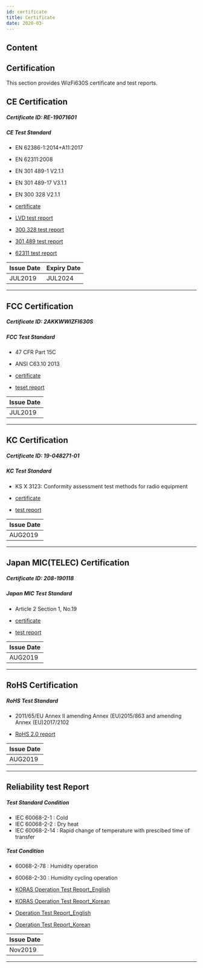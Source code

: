 ```yaml
---
id: certificate
title: Certificate
date: 2020-03-
---
```



## Content
## Certification 

This section provides WizFi630S certificate and test reports.

## CE Certification

##### Certificate ID: RE-19071601

##### CE Test Standard

   * EN 62386-1:2014+A11:2017
   * EN 62311:2008
   * EN 301 489-1 V2.1.1
   * EN 301 489-17 V3.1.1
   * EN 300 328 V2.1.1




  * [certificate]()
  * [LVD test report]()
  * [300 328 test report]()
  * [301 489 test report]()
  * [62311 test report]()




| Issue Date | Expiry Date |
| ---------- | ----------- |
| JUL2019    | JUL2024     |



-----

## FCC Certification

##### Certificate ID: 2AKKWWIZFI630S

##### FCC Test Standard


 * 47 CFR Part 15C
 * ANSI C63.10 2013
    


  * [certificate]()
  * [teset report]()



| Issue Date |
| ---------- |
| JUL2019    |



-----

## KC Certification

##### Certificate ID: 19-048271-01

##### KC Test Standard
 
   * KS X 3123: Conformity assessment test methods for radio equipment
    


  * [certificate]()
  * [test report]()




| Issue Date |
| ---------- |
| AUG2019    |


-----

## Japan MIC(TELEC) Certification

##### Certificate ID: 208-190118

##### Japan MIC Test Standard

   * Article 2 Section 1, No.19
    


  * [certificate]()
  * [test report]()


| Issue Date |
| ---------- |
| AUG2019    |



-----
## RoHS Certification

##### RoHS Test Standard


   * 2011/65/EU Annex II amending Annex (EU)2015/863 and amending Annex (EU)2017/2102
    

  * [RoHS 2.0 report]()



| Issue Date |
| ---------- |
| AUG2019    |


-----

## Reliability test Report

##### Test Standard Condition


   * IEC 60068-2-1 : Cold
   * IEC 60068-2-2 : Dry heat
   * IEC 60068-2-14 : Rapid change of temperature with prescibed time of transfer


##### Test Condition

   * 60068-2-78 : Humidity operation
   * 60068-2-30 : Humidity cycling operation

 
  * [KORAS Operation Test Report_English]()
  * [KORAS Operation Test Report_Korean]()
  * [Operation Test Report_English]()
  * [Operation Test Report_Korean]()


| Issue Date |
| ---------- |
| Nov2019    |


-----
